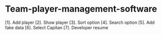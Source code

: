 # Team-player-management-software

 [1]. Add player
 [2]. Show player
 [3]. Sort option
 [4]. Search option
 [5]. Add fake data
 [6]. Select Capitan
 [7]. Developer resume
